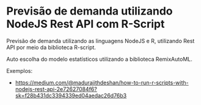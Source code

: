 #  Previsão de demanda utilizando NodeJS Rest API com R-Script

Previsão de demanda utilizando as linguagens NodeJS e R, utilizando Rest API por meio da biblioteca R-script.

Auto escolha do modelo estatísticos utilizando a biblioteca RemixAutoML.

Exemplos:
- https://medium.com/@madurajithdeshan/how-to-run-r-scripts-with-nodejs-rest-api-2e72627084f6?sk=f28b431dc3394339ed04aedac26d76b3
